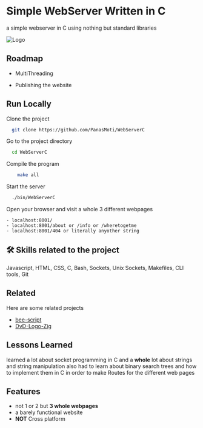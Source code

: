 
# Simple WebServer Written in C

a simple webserver in C using nothing but standard libraries



![Logo](https://i.ibb.co/DtPcxft/Web-Server-C-Icon.png)

## Roadmap

- MultiThreading

- Publishing the website


## Run Locally

Clone the project

```bash
  git clone https://github.com/PanasMoti/WebServerC
```

Go to the project directory

```bash
  cd WebServerC
```

Compile the program
```bash
    make all
```

Start the server

```bash
  ./bin/WebServerC
```

Open your browser and visit a whole 3 different webpages

```
- localhost:8001/
- localhost:8001/about or /info or /wheretogetme
- localhost:8001/404 or literally anyother string
```

## 🛠 Skills related to the project
Javascript, HTML, CSS, C, Bash, Sockets, Unix Sockets, Makefiles, CLI tools, Git


## Related

Here are some related projects

- [bee-script](https://github.com/PanasMoti/bee-script)
- [DvD-Logo-Zig](https://github.com/PanasMoti/DvD-Logo-Zig)


## Lessons Learned

learned a lot about socket programming in C and a **whole** lot about strings and string manipulation
also had to learn about binary search trees and how to implement them in C in order to make Routes for the different web pages


## Features

- not 1 or 2 but **3 whole webpages**
- a barely functional website
- **NOT** Cross platform
